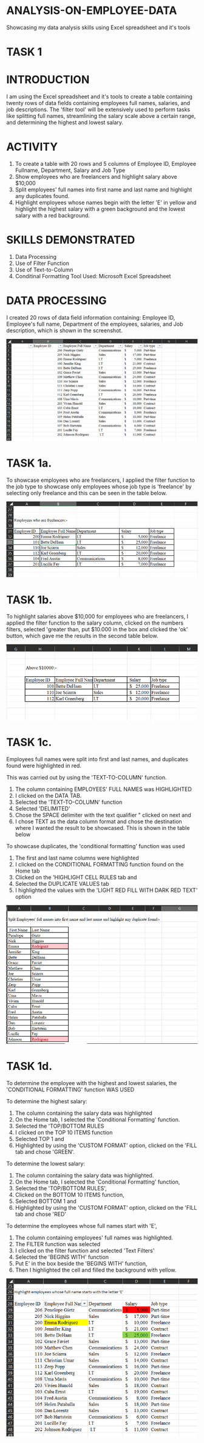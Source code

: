 # ANALYSIS-ON-EMPLOYEE-DATA
Showcasing my data analysis skills using Excel spreadsheet and it's tools

# TASK 1

# **INTRODUCTION**

I am using the Excel spreadsheet and it's tools to create a table containing twenty rows of data fields containing employees full names, salaries, and job descriptions. The 'filter tool' will be extensively used to perform tasks like splitting full names, streamlining the salary scale above a certain range, and determining the highest and lowest salary.

# **ACTIVITY**
1. To create a table with 20 rows and 5 columns of Employee ID, Employee Fullname, Department, Salary and Job Type
2. Show employees who are freelancers and highlight salary above $10,000
3. Split employees' full names into first name and last name and highlight any duplicates found.
4. Highlight employees whose names begin with the letter 'E' in yellow and highlight the highest salary with a green background and the lowest salary with a red background.

# **SKILLS DEMONSTRATED**
1. Data Processing
2. Use of Filter Function
3. Use of Text-to-Column
4. Conditinal Formatting Tool Used: Microsoft Excel Spreadsheet

# **DATA PROCESSING**

I created 20 rows of data field information containing: Employee ID, Employee's full name, Department of the employees, salaries, and Job description, which is shown in the screenshot.


![RAW DATA TASK 1](https://github.com/SheyGreene/ANALYSIS-ON-EMPLOYEE-DATA/blob/main/EXCEL%20RAW%20DATA%20TASK%201.png)


# TASK 1a.
To showcase employees who are freelancers, I applied the filter function to the job type to showcase only employees whose job type is  'freelance' by selecting only freelance and this can be seen in the table below.


![EXCEL 1AB(1)](https://github.com/SheyGreene/ANALYSIS-ON-EMPLOYEE-DATA/blob/main/EXCEL%201AB(1).png)


# TASK 1b.
To highlight salaries above $10,000 for employees who are freelancers, I applied the filter function to the salary column, clicked on the numbers filters, selected 'greater than, put $10.000 in the box and clicked the 'ok' button, which gave me the results in the second table below.


![EXCEL 1AB(2)](https://github.com/SheyGreene/ANALYSIS-ON-EMPLOYEE-DATA/blob/main/EXCEL%201AB(2).png)


# TASK 1c.
Employees full names were split into first and last names, and duplicates found were highlighted in red.

This was carried out by using the 'TEXT-TO-COLUMN' function.
1. The column containing EMPLOYEES' FULL NAMES was HIGHLIGHTED
2. I clicked on the DATA TAB.
3. Selected the 'TEXT-TO-COLUMN' function
4. Selected 'DELIMITED' 
5. Chose the SPACE delimiter with the text qualifier " clicked on next and 
6. I chose TEXT as the data column format and chose the destination where I wanted the result to be showcased. This is shown in the table below 

To showcase duplicates, the 'conditional formatting' function was used
1. The first and last name columns were highlighted
2. I clicked on the CONDITIONAL FORMATTING function found on the Home tab
3. Clicked on the 'HIGHLIGHT CELL RULES tab and
4. Selected the DUPLICATE VALUES tab
5. I highlighted the values with the 'LIGHT RED FILL WITH DARK RED TEXT' option


![EXCEL 1C](https://github.com/SheyGreene/ANALYSIS-ON-EMPLOYEE-DATA/blob/main/EXCEL%201C.png)


# TASK 1d.
To determine the employee with the highest and lowest salaries, the 'CONDITIONAL FORMATTING' function WAS USED

To determine the highest salary:
1. The column containing the salary data was highlighted 
2. On the Home tab, I selected the 'Conditional Formatting' function.
3. Selected the 'TOP/BOTTOM RULES
4. I clicked on the TOP 10 ITEMS function
5. Selected TOP 1 and
6. Highlighted by using the 'CUSTOM FORMAT' option, clicked on the 'FILL tab and chose 'GREEN'.

To determine the lowest salary:
1. The column containing the salary data was highlighted.
2. On the Home tab, I selected the 'Conditional Formatting' function,
3. Selected the 'TOP/BOTTOM RULES',
4. Clicked on the BOTTOM 10 ITEMS function,
5. Selected BOTTOM 1 and
6. Highlighted by using the 'CUSTOM FORMAT' option, clicked on the 'FILL tab and chose 'RED'

To determine the employees whose full names start with 'E',
1. The column containing employees' full names was highlighted.
2. The FILTER function was selected
3. I clicked on the filter function and selected 'Text Filters'
4. Selected the 'BEGINS WITH' function
5. Put E' in the box beside the 'BEGINS WITH' function, 
6. Then I highlighted the cell and filled the background with yellow.


![EXCEL 1D](https://github.com/SheyGreene/ANALYSIS-ON-EMPLOYEE-DATA/blob/main/EXCEL%201D.png)









